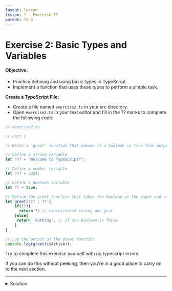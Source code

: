 ```yaml
---
layout: lesson
lesson: 7 - Exercise II
parent: TS-3
---
```


# Exercise 2: Basic Types and Variables

#### Objective:

- Practice defining and using basic types in TypeScript.
- Implement a function that uses these types to perform a simple task.

**Create a TypeScript File:**

- Create a file named `exercise2.ts` in your src directory.
- Open `exercise2.ts` in your text editor and fill in the ?? marks to complete the following code:

```ts
// exercise2.ts

// Part I

// Write a 'greet' function that checks if a boolean is true then outputs 'Welcome to TypeScript in 2024'

// Define a string variable
let ??? = "Welcome to TypeScript!";

// Define a number variable
let ??? = 2024;

// Define a boolean variable
let ?? = true;

// Define the greet function that takes the boolean as the input and returns a string
let greet(??) : ?? {
	if(??){
	  return ?? // concatenated string and year
	}else{
	 return 'nothing'; // if the boolean is false
	}
}

// Log the output of the greet function
console.log(greet(isActive));

```

Try to complete this exercise yourself with no typescript errors.

If you can do this without peeking, then you're in a good place to carry on to the next section.

---

<details>
<summary>Solution:</summary>
    
```ts twoslash
    // exercise2.ts

    // Part I

    // Write a 'greet' function that checks if a boolean is true then outputs 'Welcome to TypeScript in 2024'

    // Define a string variable
    let welcomeMessage: string = "Welcome to TypeScript!";

    // Define a number variable
    let year: number = 2024;

    // Define a boolean variable
    let isActive: boolean = true;

    // Define the greet function that takes the boolean as the input and returns a string
    function greet(isActive: boolean): string {
        if(isActive){
            return `${welcomeMessage} in ${year}`; // concatenated string and year
        }else{
            return 'nothing'; // if the boolean is false
        }
    }

    // Log the output of the greet function console.log(greet(isActive));

```

</details>
